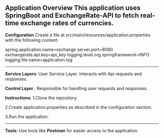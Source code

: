 **Application Overview**
This application uses SpringBoot and ExchangeRate-API to fetch real-time exchange rates of currencies.
-----------------------------------------------------------------------------------------------------
**Configuration**
Create a file at src/main/resources/application.properties with the following content:

spring.application.name=exchange
server.port=8080
exchangerate.api.key=api_key
logging.level.org.springframework=INFO
logging.file.name=application.log

------------------------------------------------------------------------------------------------------
**Service Layers**:
User Service Layer: Interacts with Api requests and responses.

**Control Layer** :
Responsible for handling user requests and responses.

**Instructions**:
1.Clone the repository.

2.Create application.properties as described in the configuration section.

3.Run the application.

------------------------------------------------------------------------------------------------------
**Tools**:
Use tools like **Postman** for easier access to the application.
